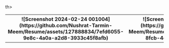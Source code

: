 <table><tr>
<th>  ![Screenshot 2024-02-24 001004](https://github.com/Nushrat-Tarmin-Meem/Resume/assets/127888834/7efd6055-9e8c-4a0a-a2d8-3933c45f8afb)</th>
<th>![Screenshot 2024-02-24 000931](https://github.com/Nushrat-Tarmin-Meem/Resume/assets/127888834/a0c35e74-8fcb-4e99-954c-f06c47f4bf8e)</th>th></tr>
</table>

